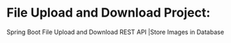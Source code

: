 # File Upload and Download Project:
Spring Boot File Upload and Download REST API |Store Images in Database
